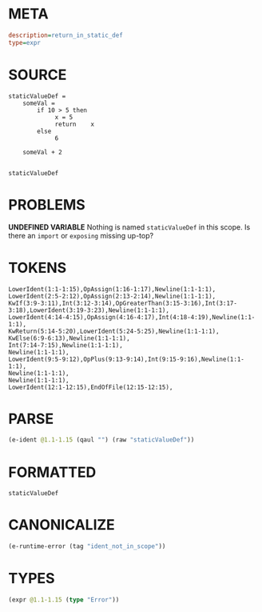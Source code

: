 # META
~~~ini
description=return_in_static_def
type=expr
~~~
# SOURCE
~~~roc
staticValueDef =
    someVal =
        if 10 > 5 then
             x = 5
             return    x
        else
             6

    someVal + 2


staticValueDef
~~~
# PROBLEMS
**UNDEFINED VARIABLE**
Nothing is named `staticValueDef` in this scope.
Is there an `import` or `exposing` missing up-top?

# TOKENS
~~~zig
LowerIdent(1:1-1:15),OpAssign(1:16-1:17),Newline(1:1-1:1),
LowerIdent(2:5-2:12),OpAssign(2:13-2:14),Newline(1:1-1:1),
KwIf(3:9-3:11),Int(3:12-3:14),OpGreaterThan(3:15-3:16),Int(3:17-3:18),LowerIdent(3:19-3:23),Newline(1:1-1:1),
LowerIdent(4:14-4:15),OpAssign(4:16-4:17),Int(4:18-4:19),Newline(1:1-1:1),
KwReturn(5:14-5:20),LowerIdent(5:24-5:25),Newline(1:1-1:1),
KwElse(6:9-6:13),Newline(1:1-1:1),
Int(7:14-7:15),Newline(1:1-1:1),
Newline(1:1-1:1),
LowerIdent(9:5-9:12),OpPlus(9:13-9:14),Int(9:15-9:16),Newline(1:1-1:1),
Newline(1:1-1:1),
Newline(1:1-1:1),
LowerIdent(12:1-12:15),EndOfFile(12:15-12:15),
~~~
# PARSE
~~~clojure
(e-ident @1.1-1.15 (qaul "") (raw "staticValueDef"))
~~~
# FORMATTED
~~~roc
staticValueDef
~~~
# CANONICALIZE
~~~clojure
(e-runtime-error (tag "ident_not_in_scope"))
~~~
# TYPES
~~~clojure
(expr @1.1-1.15 (type "Error"))
~~~
